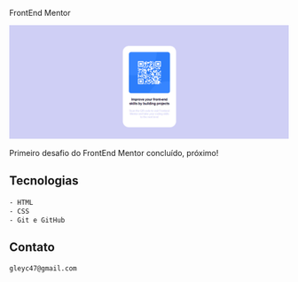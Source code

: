 FrontEnd Mentor

![preview](./images/rep.png)



Primeiro desafio do FrontEnd Mentor concluído, próximo!

## Tecnologias
    - HTML
    - CSS
    - Git e GitHub
## Contato
    gleyc47@gmail.com 